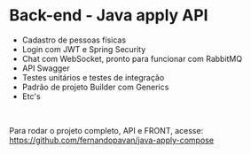 # Back-end - Java apply API

- Cadastro de pessoas físicas
- Login com JWT e Spring Security
- Chat com WebSocket, pronto para funcionar com RabbitMQ
- API Swagger
- Testes unitários e testes de integração
- Padrão de projeto Builder com Generics
- Etc's

<br>

Para rodar o projeto completo, API e FRONT, acesse: <a>https://github.com/fernandopavan/java-apply-compose</a> 